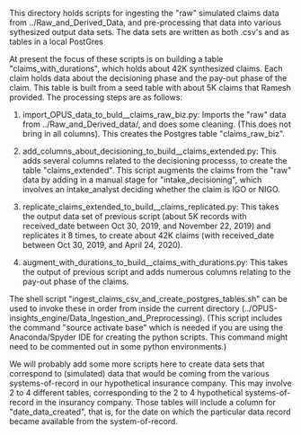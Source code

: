 

This directory holds scripts for ingesting the "raw" simulated claims data from ../Raw_and_Derived_Data, and pre-processing that data into various sythesized output data sets.
The data sets are written as both .csv's and as tables in a local PostGres

At present the focus of these scripts is on building a table "claims_with_durations", which holds about 42K synthesized claims.  Each claim holds data about the decisioning phase and the pay-out phase of the claim.  This table is built from a seed table with about 5K claims that Ramesh provided.  The processing steps are as follows:

1. import_OPUS_data_to_buld__claims_raw_biz.py: Imports the "raw" data from ../Raw_and_Derived_data/, and does some cleaning.  (This does not bring in all columns).  This creates the Postgres table "claims_raw_biz".

2. add_columns_about_decisioning_to_build__claims_extended.py: This adds several columns related to the decisioning processs, to create the table "claims_extended".  This script augments the claims from the "raw" data by adding in a manual stage for "intake_decisioning", which involves an intake_analyst deciding whether the claim is IGO or NIGO.

3. replicate_claims_extended_to_build__claims_replicated.py: This takes the output data set of previous script (about 5K records with received_date between Oct 30, 2019, and November 22, 2019) and replicates it 8 times, to create about 42K claims (with received_date between Oct 30, 2019, and April 24, 2020).

4. augment_with_durations_to_build__claims_with_durations.py: This takes the output of previous script and adds numerous columns relating to the pay-out phase of the claims.


The shell script "ingest_claims_csv_and_create_postgres_tables.sh" can be used to invoke these in order from inside the current directory (../OPUS-insights_engine/Data_Ingestion_and_Preprocessing).  (This script includes the command "source activate base" which is needed if you are using the Anaconda/Spyder IDE for creating the python scripts.  This command might need to be commented out in some python environments.)

We will probably add some more scripts here to create data sets that correspond to (simulated)  data that would be coming from the various systems-of-record in our hypothetical insurance company.  This may involve 2 to 4 different tables, corresponding to the 2 to 4 hypothetical systems-of-record in the insurancy company.  Those tables will include a column for "date_data_created", that is, for the date on which the particular data record became available from the system-of-record.